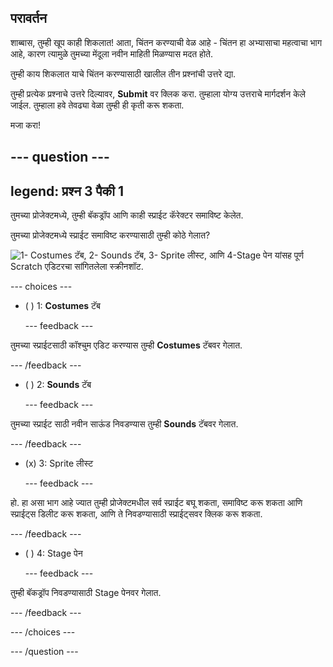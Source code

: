 ## परावर्तन

शाब्बास, तुम्ही खूप काही शिकलात! आता, चिंतन करण्याची वेळ आहे - चिंतन हा अभ्यासाचा महत्वाचा भाग आहे, कारण त्यामुळे तुमच्या मेंदूला नवीन माहिती मिळण्यास मदत होते.

तुम्ही काय शिकलात याचे चिंतन करण्यासाठी खालील तीन प्रश्नांची उत्तरे द्या.

तुम्ही प्रत्येक प्रश्नाचे उत्तरे दिल्यावर, **Submit** वर क्लिक करा. तुम्हाला योग्य उत्तराचे मार्गदर्शन केले जाईल. तुम्हाला हवे तेवढ्या वेळा तुम्ही ही कृती करू शकता.

मजा करा!

--- question ---
---
legend: प्रश्न 3 पैकी 1
---

तुमच्या प्रोजेक्टमध्ये, तुम्ही बॅकड्रॉप आणि काही स्प्राईट कॅरेक्टर समाविष्ट केलेत.

तुमच्या प्रोजेक्टमध्ये स्प्राईट समाविष्ट करण्यासाठी तुम्ही कोठे गेलात?

![1- Costumes टॅब, 2- Sounds टॅब, 3- Sprite लीस्ट, आणि 4-Stage पेन यांसह पूर्ण Scratch एडिटरचा सांगितलेला स्क्रीनशॉट.](images/question1.png)

--- choices ---

- ( ) 1: **Costumes** टॅब

  --- feedback ---

तुमच्या स्प्राईटसाठी कॉश्चुम एडिट करण्यास तुम्ही **Costumes** टॅबवर गेलात.

  --- /feedback ---

- ( ) 2: **Sounds** टॅब

  --- feedback ---

तुमच्या स्प्राईट साठी नवीन साऊंड निवडण्यास तुम्ही **Sounds** टॅबवर गेलात.

  --- /feedback ---

- (x) 3: Sprite लीस्ट

  --- feedback ---

हो. हा असा भाग आहे ज्यात तुम्ही प्रोजेक्टमधील सर्व स्प्राईट बघू शकता, समाविष्ट करू शकता आणि स्प्राईट्स डिलीट करू शकता, आणि ते निवडण्यासाठी स्प्राईट्सवर क्लिक करू शकता.

  --- /feedback ---

- ( ) 4: Stage पेन

  --- feedback ---

तुम्ही बॅकड्रॉप निवडण्यासाठी Stage पेनवर गेलात.

  --- /feedback ---

--- /choices ---

--- /question ---
